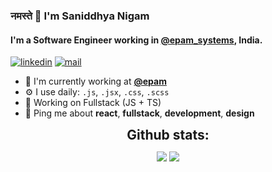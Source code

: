 ### नमस्ते 🙏 I'm Saniddhya Nigam

#### I'm a Software Engineer working in **[@epam_systems](https://www.epam.com)**, India.

[![linkedin](https://img.shields.io/badge/linkedin-%230077B5.svg)](https://www.linkedin.com/in/sanidhya-nigam-99a44a199/)
[![mail](https://img.shields.io/badge/gmail-D14836)](mailto:sanidhyanigam99@gmail.com)

- 🏢 I'm currently working at **[@epam](https://www.epam.com)**
- ⚙️ I use daily: `.js`, `.jsx`, `.css`, `.scss`
- 🌱 Working on Fullstack (JS + TS)
- 💬 Ping me about **react**, **fullstack**, **development**, **design**

<div align="center">
<h2 align="center" style="margin: 5px 10px;">Github stats:</h2> 

[![](https://github-readme-stats.vercel.app/api?username=Sanidhya22&show_icons=true&theme=tokyonight&hide_border=true&locale=en)](https://github.com/Sanidhya22)
[![](https://github-readme-streak-stats.herokuapp.com/?user=Sanidhya22&theme=material-palenight)](https://github.com/Sanidhya22)
</div>
